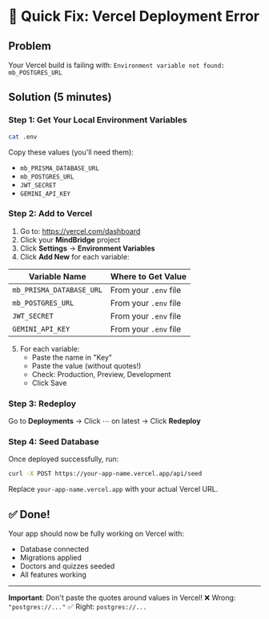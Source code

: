 # 🚀 Quick Fix: Vercel Deployment Error

## Problem
Your Vercel build is failing with: `Environment variable not found: mb_POSTGRES_URL`

## Solution (5 minutes)

### Step 1: Get Your Local Environment Variables
```bash
cat .env
```

Copy these values (you'll need them):
- `mb_PRISMA_DATABASE_URL`
- `mb_POSTGRES_URL`
- `JWT_SECRET`
- `GEMINI_API_KEY`

### Step 2: Add to Vercel
1. Go to: https://vercel.com/dashboard
2. Click your **MindBridge** project
3. Click **Settings** → **Environment Variables**
4. Click **Add New** for each variable:

| Variable Name | Where to Get Value |
|--------------|-------------------|
| `mb_PRISMA_DATABASE_URL` | From your `.env` file |
| `mb_POSTGRES_URL` | From your `.env` file |
| `JWT_SECRET` | From your `.env` file |
| `GEMINI_API_KEY` | From your `.env` file |

5. For each variable:
   - Paste the name in "Key"
   - Paste the value (without quotes!)
   - Check: Production, Preview, Development
   - Click Save

### Step 3: Redeploy
Go to **Deployments** → Click ⋯ on latest → Click **Redeploy**

### Step 4: Seed Database
Once deployed successfully, run:
```bash
curl -X POST https://your-app-name.vercel.app/api/seed
```

Replace `your-app-name.vercel.app` with your actual Vercel URL.

## ✅ Done!
Your app should now be fully working on Vercel with:
- Database connected
- Migrations applied
- Doctors and quizzes seeded
- All features working

---

**Important**: Don't paste the quotes around values in Vercel! 
❌ Wrong: `"postgres://..."`
✅ Right: `postgres://...`
